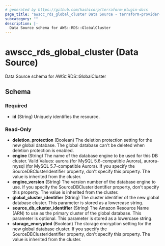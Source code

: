 ```yaml
---
# generated by https://github.com/hashicorp/terraform-plugin-docs
page_title: "awscc_rds_global_cluster Data Source - terraform-provider-awscc"
subcategory: ""
description: |-
  Data Source schema for AWS::RDS::GlobalCluster
---
```


# awscc_rds_global_cluster (Data Source)

Data Source schema for AWS::RDS::GlobalCluster



<!-- schema generated by tfplugindocs -->
## Schema

### Required

- **id** (String) Uniquely identifies the resource.

### Read-Only

- **deletion_protection** (Boolean) The deletion protection setting for the new global database. The global database can't be deleted when deletion protection is enabled.
- **engine** (String) The name of the database engine to be used for this DB cluster. Valid Values: aurora (for MySQL 5.6-compatible Aurora), aurora-mysql (for MySQL 5.7-compatible Aurora).
If you specify the SourceDBClusterIdentifier property, don't specify this property. The value is inherited from the cluster.
- **engine_version** (String) The version number of the database engine to use. If you specify the SourceDBClusterIdentifier property, don't specify this property. The value is inherited from the cluster.
- **global_cluster_identifier** (String) The cluster identifier of the new global database cluster. This parameter is stored as a lowercase string.
- **source_db_cluster_identifier** (String) The Amazon Resource Name (ARN) to use as the primary cluster of the global database. This parameter is optional. This parameter is stored as a lowercase string.
- **storage_encrypted** (Boolean) The storage encryption setting for the new global database cluster.
If you specify the SourceDBClusterIdentifier property, don't specify this property. The value is inherited from the cluster.


